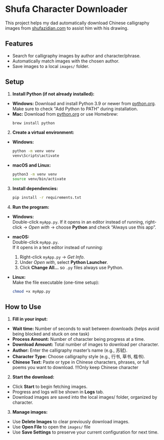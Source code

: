 # Shufa Character Downloader
This project helps my dad automatically download Chinese calligraphy images from [shufazidian.com](http://shufazidian.com/s.php) to assist him with his drawing.

## Features
- Search for calligraphy images by author and character/phrase.
- Automatically match images with the chosen author.
- Save images to a local `images/` folder.

## Setup

1. **Install Python (if not already installed):**
- **Windows:** Download and install Python 3.9 or newer from [python.org](https://www.python.org/downloads/).  
    Make sure to check "Add Python to PATH" during installation.
- **Mac:** Download from [python.org](https://www.python.org/downloads/) or use Homebrew:
    ```bash
    brew install python
    ```

2. **Create a virtual environment:**
- **Windows:**
    ```bat
    python -m venv venv
    venv\Scripts\activate
    ```
- **macOS and Linux:**
    ```bash
    python3 -m venv venv
    source venv/bin/activate
    ```

3. **Install dependencies:**
    ```bash
    pip install -r requirements.txt
    ```

4. **Run the program:**
- **Windows:**  
Double-click `myApp.py`.
If it opens in an editor instead of running, right-click → *Open with* → choose **Python** and check “Always use this app”.

- **macOS:**  
Double-click `myApp.py`.  
If it opens in a text editor instead of running:  
    1. Right-click `myApp.py` → *Get Info*.  
    2. Under *Open with*, select **Python Launcher**.  
    3. Click **Change All…** so `.py` files always use Python.  

- **Linux:**  
Make the file executable (one-time setup):  
    ```bash
    chmod +x myApp.py

## How to Use

1. **Fill in your input:**
- **Wait time:** Number of seconds to wait between downloads (helps avoid being blocked and stuck on one task)
- **Process Amount:** Number of character being progress at a time.
- **Download Amount:** Total number of images to download per character.
- **Author:** Enter the calligraphy master’s name (e.g., 苏轼).
- **Character Type:** Choose calligraphy style (e.g., 行书, 草书, 楷书).
- **Chinese Text:** Paste or type in Chinese characters, phrases, or full poems you want to download. !!!Only keep Chinese character

2. **Start the download:**
- Click **Start** to begin fetching images.
- Progress and logs will be shown in **Logs** tab.
- Download images are saved into the local images/ folder, organized by character.

3. **Manage images:**
- Use **Delete Images** to clear previously download images.
- Use **Open File** to open the `images/` file 
- Use **Save Settings** to preserve your current configuration for next time.